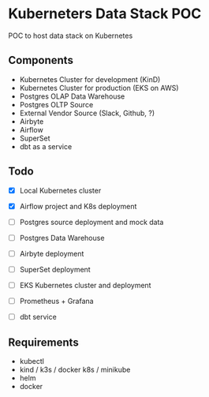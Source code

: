 # Kuberneters Data Stack POC 

POC to host data stack on Kubernetes 

## Components 
- Kubernetes Cluster for development (KinD)
- Kubernetes Cluster for production  (EKS on AWS)
- Postgres OLAP Data Warehouse 
- Postgres OLTP Source 
- External Vendor Source (Slack, Github, ?)
- Airbyte 
- Airflow 
- SuperSet 
- dbt as a service

## Todo

- [x] Local Kubernetes cluster 
- [x] Airflow project and K8s deployment
- [ ] Postgres source deployment and mock data
- [ ] Postgres Data Warehouse 
- [ ] Airbyte deployment 
- [ ] SuperSet deployment
- [ ] EKS Kubernetes cluster and deployment 
- [ ] Prometheus + Grafana
- [ ] dbt service


## Requirements
- kubectl
- kind / k3s / docker k8s / minikube 
- helm
- docker

